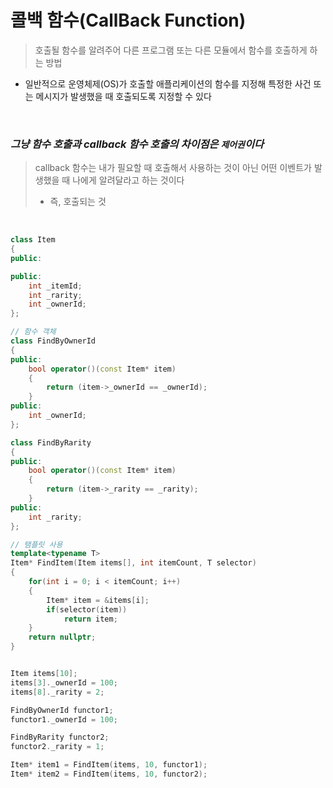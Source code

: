 # 콜백 함수(CallBack Function)
> 호출될 함수를 알려주어 다른 프로그램 또는 다른 모듈에서 함수를 호출하게 하는 방법

 * 일반적으로 운영체제(OS)가 호출할 애플리케이션의 함수를 지정해 특정한 사건 또는 메시지가 발생했을 때
  호출되도록 지정할 수 있다

<br>

### ***그냥 함수 호출과 callback 함수 호출의 차이점은 `제어권`이다***
> callback 함수는 내가 필요할 때 호출해서 사용하는 것이 아닌 어떤 이벤트가 발생했을 때 나에게 알려달라고 하는 것이다
> * 즉, 호출되는 것



<br>

``` cpp
class Item
{
public:

public:
    int _itemId;
    int _rarity;
    int _ownerId;
};

// 함수 객체
class FindByOwnerId
{
public:
    bool operator()(const Item* item)
    {
        return (item->_ownerId == _ownerId);
    }
public:
    int _ownerId;
};

class FindByRarity
{
public:
    bool operator()(const Item* item)
    {
        return (item->_rarity == _rarity);
    }
public:
    int _rarity;
};

// 탬플릿 사용
template<typename T>
Item* FindItem(Item items[], int itemCount, T selector)
{
    for(int i = 0; i < itemCount; i++)
    {
        Item* item = &items[i];
        if(selector(item))
            return item;
    }
    return nullptr;
}


Item items[10];    
items[3]._ownerId = 100;
items[8]._rarity = 2;

FindByOwnerId functor1;
functor1._ownerId = 100;

FindByRarity functor2;
functor2._rarity = 1;

Item* item1 = FindItem(items, 10, functor1);
Item* item2 = FindItem(items, 10, functor2);

```